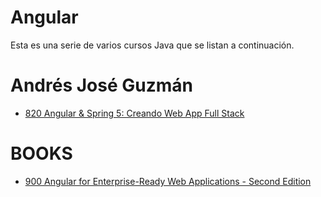 # Angular
Esta es una serie de varios cursos Java que se listan a continuación.


# Andrés José Guzmán

* [820 Angular & Spring 5: Creando Web App Full Stack](https://github.com/adolfodelarosades/Angular/blob/main/temarios/820-Angular-Spring5-Creando-Web-App-Full-Stack/Descripcion.md)

# BOOKS

* [900 Angular for Enterprise-Ready Web Applications - Second Edition](/temarios/900_Angular_for_Enterprise-Ready_Web_Applications.md)


